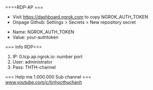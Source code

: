 ====RDP-AP ===
- Visit  https://dashboard.ngrok.com to copy NGROK_AUTH_TOKEN
- Onpage Github: Settings > Secrets > New repository secret

* Name: NGROK_AUTH_TOKEN
* Value: your-authtoken

=== Info RDP===
1. IP: 0.tcp.ap.ngrok.io: number port
2. User: administrator
3. Pass: THTH-channel

=== Help me 1.000.000 Sub channel ===
www.youtube.com/c/tinhocthuchanh